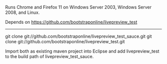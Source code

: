 Runs Chrome and Firefox 11 on Windows Server 2003, Windows Server 2008, and Linux.

Depends on https://github.com/bootstraponline/livepreview_test

---

git clone git://github.com/bootstraponline/livepreview_test_sauce.git
git clone git://github.com/bootstraponline/livepreview_test.git

Import both as existing maven project into Eclipse and add livepreview_test to the build path of livepreview_test_sauce.
